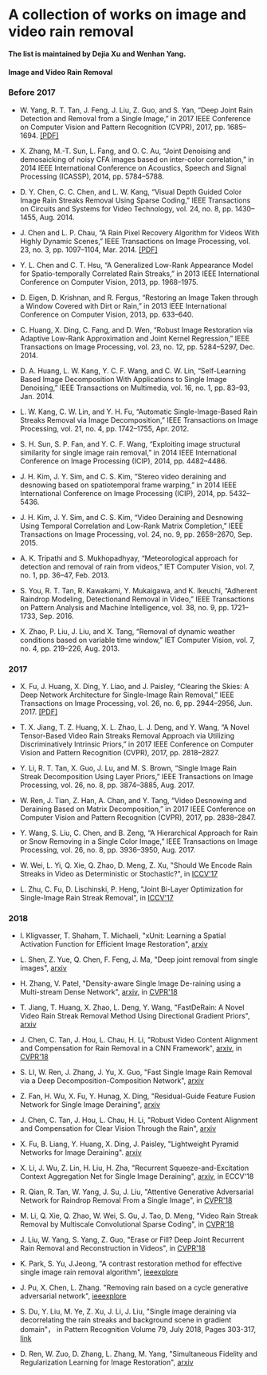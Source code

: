 # A collection of works on image and video rain removal

**The list is maintained by Dejia Xu and Wenhan Yang.**

#### Image and Video Rain Removal

### Before 2017

* W. Yang, R. T. Tan, J. Feng, J. Liu, Z. Guo, and S. Yan, “Deep Joint Rain Detection and Removal from a Single Image,” in 2017 IEEE Conference on Computer Vision and Pattern Recognition (CVPR), 2017, pp. 1685–1694. [[PDF]](http://openaccess.thecvf.com/content_cvpr_2017/papers/Yang_Deep_Joint_Rain_CVPR_2017_paper.pdf)

* X. Zhang, M.-T. Sun, L. Fang, and O. C. Au, “Joint Denoising and demosaicking of noisy CFA images based on inter-color correlation,” in 2014 IEEE International Conference on Acoustics, Speech and Signal Processing (ICASSP), 2014, pp. 5784–5788.

* D. Y. Chen, C. C. Chen, and L. W. Kang, “Visual Depth Guided Color Image Rain Streaks Removal Using Sparse Coding,” IEEE Transactions on Circuits and Systems for Video Technology, vol. 24, no. 8, pp. 1430–1455, Aug. 2014.

* J. Chen and L. P. Chau, “A Rain Pixel Recovery Algorithm for Videos With Highly Dynamic Scenes,” IEEE Transactions on Image Processing, vol. 23, no. 3, pp. 1097–1104, Mar. 2014. [[PDF]](http://www.ntu.edu.sg/home/elpchau/pdf/Dynamic%20Scene%20Rain%20Removal.pdf)

* Y. L. Chen and C. T. Hsu, “A Generalized Low-Rank Appearance Model for Spatio-temporally Correlated Rain Streaks,” in 2013 IEEE International Conference on Computer Vision, 2013, pp. 1968–1975.

* D. Eigen, D. Krishnan, and R. Fergus, “Restoring an Image Taken through a Window Covered with Dirt or Rain,” in 2013 IEEE International Conference on Computer Vision, 2013, pp. 633–640.

* C. Huang, X. Ding, C. Fang, and D. Wen, “Robust Image Restoration via Adaptive Low-Rank Approximation and Joint Kernel Regression,” IEEE Transactions on Image Processing, vol. 23, no. 12, pp. 5284–5297, Dec. 2014.

* D. A. Huang, L. W. Kang, Y. C. F. Wang, and C. W. Lin, “Self-Learning Based Image Decomposition With Applications to Single Image Denoising,” IEEE Transactions on Multimedia, vol. 16, no. 1, pp. 83–93, Jan. 2014.

* L. W. Kang, C. W. Lin, and Y. H. Fu, “Automatic Single-Image-Based Rain Streaks Removal via Image Decomposition,” IEEE Transactions on Image Processing, vol. 21, no. 4, pp. 1742–1755, Apr. 2012.

* S. H. Sun, S. P. Fan, and Y. C. F. Wang, “Exploiting image structural similarity for single image rain removal,” in 2014 IEEE International Conference on Image Processing (ICIP), 2014, pp. 4482–4486.

* J. H. Kim, J. Y. Sim, and C. S. Kim, “Stereo video deraining and desnowing based on spatiotemporal frame warping,” in 2014 IEEE International Conference on Image Processing (ICIP), 2014, pp. 5432–5436.

* J. H. Kim, J. Y. Sim, and C. S. Kim, “Video Deraining and Desnowing Using Temporal Correlation and Low-Rank Matrix Completion,” IEEE Transactions on Image Processing, vol. 24, no. 9, pp. 2658–2670, Sep. 2015.

* A. K. Tripathi and S. Mukhopadhyay, “Meteorological approach for detection and removal of rain from videos,” IET Computer Vision, vol. 7, no. 1, pp. 36–47, Feb. 2013.

* S. You, R. T. Tan, R. Kawakami, Y. Mukaigawa, and K. Ikeuchi, “Adherent Raindrop Modeling, Detectionand Removal in Video,” IEEE Transactions on Pattern Analysis and Machine Intelligence, vol. 38, no. 9, pp. 1721–1733, Sep. 2016.

* X. Zhao, P. Liu, J. Liu, and X. Tang, “Removal of dynamic weather conditions based on variable time window,” IET Computer Vision, vol. 7, no. 4, pp. 219–226, Aug. 2013.


### 2017

* X. Fu, J. Huang, X. Ding, Y. Liao, and J. Paisley, “Clearing the Skies: A Deep Network Architecture for Single-Image Rain Removal,” IEEE Transactions on Image Processing, vol. 26, no. 6, pp. 2944–2956, Jun. 2017. [[PDF]](http://ieeexplore.ieee.org/stamp/stamp.jsp?arnumber=7893758)

* T. X. Jiang, T. Z. Huang, X. L. Zhao, L. J. Deng, and Y. Wang, “A Novel Tensor-Based Video Rain Streaks Removal Approach via Utilizing Discriminatively Intrinsic Priors,” in 2017 IEEE Conference on Computer Vision and Pattern Recognition (CVPR), 2017, pp. 2818–2827.

* Y. Li, R. T. Tan, X. Guo, J. Lu, and M. S. Brown, “Single Image Rain Streak Decomposition Using Layer Priors,” IEEE Transactions on Image Processing, vol. 26, no. 8, pp. 3874–3885, Aug. 2017.

* W. Ren, J. Tian, Z. Han, A. Chan, and Y. Tang, “Video Desnowing and Deraining Based on Matrix Decomposition,” in 2017 IEEE Conference on Computer Vision and Pattern Recognition (CVPR), 2017, pp. 2838–2847.

* Y. Wang, S. Liu, C. Chen, and B. Zeng, “A Hierarchical Approach for Rain or Snow Removing in a Single Color Image,” IEEE Transactions on Image Processing, vol. 26, no. 8, pp. 3936–3950, Aug. 2017.

* W. Wei, L. Yi, Q. Xie, Q. Zhao, D. Meng, Z. Xu, "Should We Encode Rain Streaks in Video as Deterministic or Stochastic?", in [ICCV'17](http://openaccess.thecvf.com/content_ICCV_2017/papers/Wei_Should_We_Encode_ICCV_2017_paper.pdf)

* L. Zhu, C. Fu, D. Lischinski, P. Heng, "Joint Bi-Layer Optimization for Single-Image Rain Streak Removal", in [ICCV'17](http://openaccess.thecvf.com/content_ICCV_2017/papers/Zhu_Joint_Bi-Layer_Optimization_ICCV_2017_paper.pdf)


### 2018

* I. Kligvasser, T. Shaham, T. Michaeli, "xUnit: Learning a Spatial Activation Function for Efficient Image Restoration", [arxiv](https://arxiv.org/abs/1711.06445)

* L. Shen, Z. Yue, Q. Chen, F. Feng, J. Ma, "Deep joint removal from single images", [arxiv](https://arxiv.org/abs/1801.06769)

* H. Zhang, V. Patel, "Density-aware Single Image De-raining using a Multi-stream Dense Network", [arxiv](https://arxiv.org/abs/1802.07412), in [CVPR'18](http://openaccess.thecvf.com/content_cvpr_2018/papers/Zhang_Density-Aware_Single_Image_CVPR_2018_paper.pdf)

* T. Jiang, T. Huang, X. Zhao, L. Deng, Y. Wang, "FastDeRain: A Novel Video Rain Streak Removal Method Using Directional Gradient Priors", [arxiv](https://arxiv.org/abs/1803.07487)

* J. Chen, C. Tan, J. Hou, L. Chau, H. Li, "Robust Video Content Alignment and Compensation for Rain Removal in a CNN Framework", [arxiv](https://arxiv.org/abs/1803.10433), in [CVPR'18](http://openaccess.thecvf.com/content_cvpr_2018/papers/Chen_Robust_Video_content_cvpr_2018_paper.pdf)

* S. LI, W. Ren, J. Zhang, J. Yu, X. Guo, "Fast Single Image Rain Removal via a Deep Decomposition-Composition Network", [arxiv](https://arxiv.org/abs/1804.02688)

* Z. Fan, H. Wu, X. Fu, Y. Hunag, X. Ding, "Residual-Guide Feature Fusion Network for Single Image Deraining", [arxiv](https://arxiv.org/abs/1804.07493)

* J. Chen, C. Tan, J. Hou, L. Chau, H. Li, "Robust Video Content Alignment and Compensation for Clear Vision Through the Rain", [arxiv](https://arxiv.org/abs/1804.09555) 

* X. Fu, B. Liang, Y. Huang, X. Ding, J. Paisley, "Lightweight Pyramid Networks for Image Deraining". [arxiv](https://arxiv.org/abs/1805.06173)

* X. Li, J. Wu, Z. Lin, H. Liu, H. Zha, "Recurrent Squeeze-and-Excitation Context Aggregation Net for Single Image Deraining", [arxiv](https://arxiv.org/abs/1807.05698), in ECCV'18

* R. Qian, R. Tan, W. Yang, J. Su, J. Liu, "Attentive Generative Adversarial Network for Raindrop Removal From a Single Image", in [CVPR'18](http://openaccess.thecvf.com/content_cvpr_2018/papers/Qian_Attentive_Generative_Adversarial_CVPR_2018_paper.pdf)

* M. Li, Q. Xie, Q. Zhao, W. Wei, S. Gu, J. Tao, D. Meng, "Video Rain Streak Removal by Multiscale Convolutional Sparse Coding", in [CVPR'18](http://openaccess.thecvf.com/content_cvpr_2018/papers/Li_Video_Rain_Streak_CVPR_2018_paper.pdf)

* J. Liu, W. Yang, S. Yang, Z. Guo, "Erase or Fill? Deep Joint Recurrent Rain Removal and Reconstruction in Videos", in [CVPR'18](http://openaccess.thecvf.com/content_cvpr_2018/papers/Liu_Erase_or_Fill_CVPR_2018_paper.pdf)

* K. Park, S. Yu, J.Jeong, "A contrast restoration method for effective single image rain removal algorithm", [ieeexplore](https://ieeexplore.ieee.org/document/8369644/)

* J. Pu, X. Chen, L. Zhang. "Removing rain based on a cycle generative adversarial network", [ieeexplore](https://ieeexplore.ieee.org/document/8397790/)

* S. Du, Y. Liu, M. Ye, Z. Xu, J. Li, J. Liu, "Single image deraining via decorrelating the rain streaks and background scene in gradient domain"， in Pattern Recognition Volume 79, July 2018, Pages 303-317, [link](https://www.sciencedirect.com/science/article/pii/S0031320318300700)
* D. Ren, W. Zuo, D. Zhang, L. Zhang, M. Yang, "Simultaneous Fidelity and Regularization Learning for Image Restoration", [arxiv](https://arxiv.org/abs/1804.04522)
